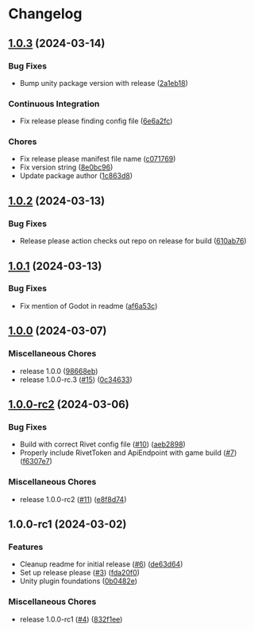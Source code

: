 # Changelog

## [1.0.3](https://github.com/rivet-gg/plugin-unity/compare/v1.0.2...v1.0.3) (2024-03-14)


### Bug Fixes

* Bump unity package version with release ([2a1eb18](https://github.com/rivet-gg/plugin-unity/commit/2a1eb18522d39ae4e764d8a92a9ba931b1a06d04))


### Continuous Integration

* Fix release please finding config file ([6e6a2fc](https://github.com/rivet-gg/plugin-unity/commit/6e6a2fc8dd726e51159f5bf8aaebba878701d8c5))


### Chores

* Fix release please manifest file name ([c071769](https://github.com/rivet-gg/plugin-unity/commit/c0717699cb1131475278061564bebaceabfa1284))
* Fix version string ([8e0bc96](https://github.com/rivet-gg/plugin-unity/commit/8e0bc96e87caec8315207b677ca01f206a73bde0))
* Update package author ([1c863d8](https://github.com/rivet-gg/plugin-unity/commit/1c863d8a062d798d74f91b01f75f2893da8833d9))

## [1.0.2](https://github.com/rivet-gg/plugin-unity/compare/v1.0.1...v1.0.2) (2024-03-13)


### Bug Fixes

* Release please action checks out repo on release for build ([610ab76](https://github.com/rivet-gg/plugin-unity/commit/610ab765da5fff9b2d0183a2ebe380719e5bc915))

## [1.0.1](https://github.com/rivet-gg/plugin-unity/compare/v1.0.0...v1.0.1) (2024-03-13)


### Bug Fixes

* Fix mention of Godot in readme ([af6a53c](https://github.com/rivet-gg/plugin-unity/commit/af6a53c4397551b18edc3d492022831250468f2b))

## [1.0.0](https://github.com/rivet-gg/plugin-unity/compare/v1.0.0-rc2...v1.0.0) (2024-03-07)


### Miscellaneous Chores

* release 1.0.0 ([98668eb](https://github.com/rivet-gg/plugin-unity/commit/98668eb884863643afbe3a36c077cebb779c2650))
* release 1.0.0-rc.3 ([#15](https://github.com/rivet-gg/plugin-unity/issues/15)) ([0c34633](https://github.com/rivet-gg/plugin-unity/commit/0c34633c3e617cde113143e042510eabfe29528c))

## [1.0.0-rc2](https://github.com/rivet-gg/plugin-unity/compare/v1.0.0-rc1...v1.0.0-rc2) (2024-03-06)


### Bug Fixes

* Build with correct Rivet config file ([#10](https://github.com/rivet-gg/plugin-unity/issues/10)) ([aeb2898](https://github.com/rivet-gg/plugin-unity/commit/aeb28986dcaf7141b20f5829b57bbb4d96e7a987))
* Properly include RivetToken and ApiEndpoint with game build ([#7](https://github.com/rivet-gg/plugin-unity/issues/7)) ([f6307e7](https://github.com/rivet-gg/plugin-unity/commit/f6307e72426fbe7a3a535f5f0e345371ee6da81a))


### Miscellaneous Chores

* release 1.0.0-rc2 ([#11](https://github.com/rivet-gg/plugin-unity/issues/11)) ([e8f8d74](https://github.com/rivet-gg/plugin-unity/commit/e8f8d74ca2c1934b3210aa0777b41e5ba5b2a619))

## 1.0.0-rc1 (2024-03-02)


### Features

* Cleanup readme for initial release ([#6](https://github.com/rivet-gg/plugin-unity/issues/6)) ([de63d64](https://github.com/rivet-gg/plugin-unity/commit/de63d6441b7bf5a3c4d200fd34d967c402980aaf))
* Set up release please ([#3](https://github.com/rivet-gg/plugin-unity/issues/3)) ([fda20f0](https://github.com/rivet-gg/plugin-unity/commit/fda20f0fc41b47c245c87cd271bac7493b8cf075))
* Unity plugin foundations ([0b0482e](https://github.com/rivet-gg/plugin-unity/commit/0b0482e9cac07ea79afce5f21d924b19f79d7781))


### Miscellaneous Chores

* release 1.0.0-rc1 ([#4](https://github.com/rivet-gg/plugin-unity/issues/4)) ([832f1ee](https://github.com/rivet-gg/plugin-unity/commit/832f1ee27e307aa0d6900ef978e3310e5948f286))
